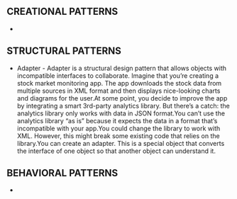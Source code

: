 <!-- CREATIONAL PATTERNS -->
## CREATIONAL PATTERNS
*

<!-- STRUCTURAL PATTERNS -->
## STRUCTURAL PATTERNS
* Adapter - Adapter is a structural design pattern that allows objects with incompatible interfaces to collaborate.
Imagine that you’re creating a stock market monitoring app. The app downloads the stock data from multiple sources in XML format and then displays nice-looking charts and diagrams for the user.At some point, you decide to improve the app by integrating a smart 3rd-party analytics library. But there’s a catch: the analytics library only works with data in JSON format.You can’t use the analytics library “as is” because it expects the data in a format that’s incompatible with your app.You could change the library to work with XML. However, this might break some existing code that relies on the library.You can create an adapter. This is a special object that converts the interface of one object so that another object can understand it.





<!-- BEHAVIORAL PATTERNS -->
## BEHAVIORAL PATTERNS
*
